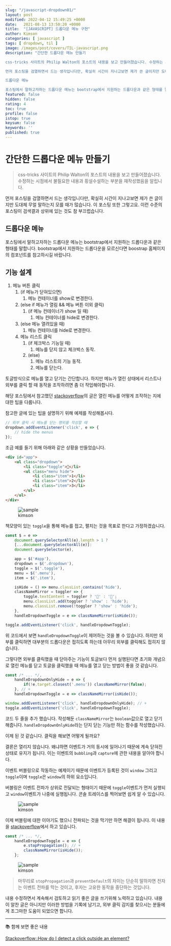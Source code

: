 ```yaml
---
slug: "/javascript-dropdown01/"
layout: post
modified: 2022-04-12 15:49:25 +0000
date:   2021-08-13 13:50:20 +0000
title:  "[JAVASCRIPT] 드롭다운 메뉴 구현"
author: Kimson
categories: [ javascript ]
tags: [ dropdown, til ]
image: /images/post/covers/TIL-javascript.png
description: "간단한 드롭다운 메뉴 만들기

css-tricks 사이트의 Philip Walton의 포스트의 내용을 보고 만들어졌습니다. 수정하는 시점에서 불필요한 내용과 횡설수설하는 부분을 재작성했음을 알립니다.

먼저 포스팅을 검열하면서 드는 생각입니다만, 확실히 시간이 지나고보면 제가 쓴 글이지만 도대체 무얼 말하는지 모를 때가 많습니다. 이 포스팅 또한 그렇고요. 이런 수준의 포스팅이 검색결과 상위에 있는 것도 참 부끄럽습니다.

드롭다운 메뉴

포스팅에서 말하고자하는 드롭다운 메뉴는 bootstrap에서 지원하는 드롭다운과 같은 형태를 말합니다. bootstrap에서 지원하는 드롭다운을 모르신다면 boostrap 홈페이지의 컴포넌트를 참고하시길 바랍니다."
featured: false
hidden: false
rating: 4
toc: true
profile: false
istop: true
keysum: false
keywords: ''
published: true
---
```


# 간단한 드롭다운 메뉴 만들기

> css-tricks 사이트의 Philip Walton의 포스트의 내용을 보고 만들어졌습니다. 수정하는 시점에서 불필요한 내용과 횡설수설하는 부분을 재작성했음을 알립니다.

먼저 포스팅을 검열하면서 드는 생각입니다만, 확실히 시간이 지나고보면 제가 쓴 글이지만 도대체 무얼 말하는지 모를 때가 많습니다. 이 포스팅 또한 그렇고요. 이런 수준의 포스팅이 검색결과 상위에 있는 것도 참 부끄럽습니다.

## 드롭다운 메뉴

포스팅에서 말하고자하는 드롭다운 메뉴는 bootstrap에서 지원하는 드롭다운과 같은 형태를 말합니다. bootstrap에서 지원하는 드롭다운을 모르신다면 boostrap 홈페이지의 컴포넌트를 참고하시길 바랍니다.

## 기능 설계

1. 메뉴 버튼 클릭
   1. (if 메뉴가 닫혀있으면)
      1. 메뉴 컨테이너를 show로 변경한다.
   2. (else if 메뉴가 열림 && 메뉴 버튼 이외 클릭)
      1. (if 메뉴 컨테이너가 show 일 때)
         1. 메뉴 컨테이너를 hide로 변경한다.
   3. (else 메뉴 열려있을 때)
      1. 메뉴 컨테이너를 hide로 변경한다.
   4. 메뉴 리스트 클릭
      1. (if 체크박스 기능일 때)
         1. 메뉴를 닫지 않고 체크박스 동작.
      2. (else)
         1. 메뉴 리스트의 기능 동작.
         2. 메뉴를 닫는다.

토글방식으로 메뉴를 열고 닫기는 간단합니다. 하지만 메뉴가 열린 상태에서 리스트나 외부를 클릭 할 때 동작을 조작하려면 좀 더 작업해야합니다.

해당 포스팅에서 참고했던 [stackoverflow](https://stackoverflow.com/questions/152975/how-do-i-detect-a-click-outside-an-element)의 글은 열린 메뉴를 어떻게 조작하는 지에 대한 팁을 다룹니다.

참고한 글에 있는 팁을 설명하기 위해 예제를 작성해봅시다.

```javascript
// 외부 클릭 시 메뉴를 닫는 행위를 작성할 때
dropdown.addEventListener('click', e => {
    // hide the menus
});
```

조금 예를 들기 위해 아래와 같은 상황을 만들었습니다.

```html
<div id="app">
    <ul class="dropdown">
        <li class="toggle">📘</li>
        <ul class="menu hide">
            <li class="item">1</li>
            <li class="item">2</li>
            <li class="item">3</li>
        </ul>
    </ul>
</div>
```

<figure class="text-center">
<span class="w-inline-block">
   <img src="/images/post/dropdown/dropdown01.png" alt="sample" title="sample">
   <figcaption>kimson</figcaption>
</span>
</figure>

책모양이 있는 `toggle`을 통해 메뉴를 접고, 펼치는 것을 목표로 한다고 가정하겠습니다.

```javascript
const $ = e =>
    document.querySelectorAll(e).length > 1 ?
    [...document.querySelectorAll(e)]:
    document.querySelector(e),

    app = $('#app'),
    dropdown = $('.dropdown'),
    toggle = $('.toggle'),
    menu = $('.menu'),
    item = $('.item'),

    isHide = () => menu.classList.contains('hide'),
    classNameMirror = toggler => {
        toggle.textContent = toggler ? '📖' : '📘';
        menu.classList.add(toggler ? 'show' : 'hide');
        menu.classList.remove(!toggler ? 'show' : 'hide');
    },
    handleDropdownToggle = e => classNameMirror(isHide());

toggle.addEventListener('click', handleDropdownToggle);
```

위 코드에서 보면 `handleDropdownToggle`이 제어하는 것을 볼 수 있습니다. 하지만 외부를 클릭하면 대부분의 드롭다운은 접히도록 하는데 아무리 외부를 클릭해도 접히지 않습니다.

그렇다면 외부를 클릭했을 때 닫아주는 기능이 토글보다 먼저 실행된다면 초기화 개념으로 열린 메뉴를 닫고 토글을 클릭했을 때 메뉴를 열고 닫는 방법이 좋을 것 같습니다.

```javascript
const /* ... */,
    handleDropdownOnlyHide = e => {
        if(!e.target.closest('.menu')) classNameMirror(false);
    }, // +
    handleDropdownToggle = e => classNameMirror(isHide());

window.addEventListener('click', handleDropdownOnlyHide); // +
toggle.addEventListener('click', handleDropdownToggle);
```

코드 두 줄을 추가 했습니다. 작성해둔 `classNameMirror`는 `boolean`값으로 열고 닫기 해줍니다. `handleDropdownOnlyHide`라는 단지 닫는 기능만 하는 함수를 작성했습니다.

이제 된 것 같습니다. 클릭을 해보면 어떻게 될까요?

결론은 열리지 않습니다. 왜냐하면 이벤트가 거의 동시에 일어나기 때문에 계속 닫혀진 상태로 유지가 됩니다. 이는 이벤트의 `bubbling`과 `capture`에 관한 내용을 알아야 합니다.

이벤트 버블링으로 작동하는 예제이기 때문에 이벤트가 등록된 것이 `window` 그리고 `toggle`이며 `toggle`은 `window`의 하위 요소입니다.

버블링은 이벤트 전파가 상위로 전달되는 형태이기 때문에 `toggle`이벤트가 먼저 실행되고 `window`이벤트가 나중에 실행됩니다. 콘솔 트레이스를 찍어보면 쉽게 알 수 있습니다.

<figure class="text-center">
<span class="w-inline-block">
   <img src="/images/post/dropdown/dropdown02.png" alt="sample" title="sample">
   <figcaption>kimson</figcaption>
</span>
</figure>

이제 버블링에 대한 이야기도 했으니 전파되는 것을 막기만 하면 해결이 됩니다. 이 내용을 [stackoverflow](https://stackoverflow.com/questions/152975/how-do-i-detect-a-click-outside-an-element)에서 하고 있습니다.

```javascript
const /* ... */,
    handleDropdownToggle = e => {
        e.stopPropagation(); // +
        classNameMirror(isHide());
    };
```

<figure class="text-center">
<span class="w-inline-block">
   <img src="/images/post/dropdown/dropdown03.png" alt="sample" title="sample">
   <figcaption>kimson</figcaption>
</span>
</figure>

> 마무리로 `stopPropagation`과 `preventDefault`의 차이는 단순히 말하자면 전자는 이벤트 전파를 막는 것이고, 후자는 고유한 동작을 중단하는 것입니다.

내용 수정하면서 계속해서 검토하고 읽기 좋은 글을 쓰기위해 노력하고 있습니다. 내용이 알찬 글은 아니지만 이러한 방법을 기록에 남기고, 외부 클릭 감지를 찾으시는 분들에게 조그마한 도움이 되었으면 합니다.

-----

📚 함께 보면 좋은 내용

[Stackoverflow::How do I detect a click outside an element?](https://stackoverflow.com/questions/152975/how-do-i-detect-a-click-outside-an-element)